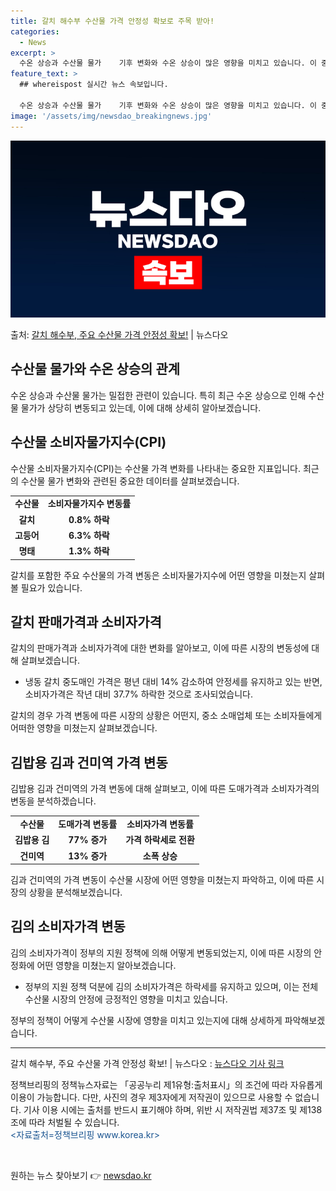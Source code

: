 ```yaml
---
title: 갈치 해수부 수산물 가격 안정성 확보로 주목 받아!
categories:
  - News
excerpt: >
  수온 상승과 수산물 물가    기후 변화와 수온 상승이 많은 영향을 미치고 있습니다. 이 중에서도 수산물 가…
feature_text: >
  ## whereispost 실시간 뉴스 속보입니다.

  수온 상승과 수산물 물가    기후 변화와 수온 상승이 많은 영향을 미치고 있습니다. 이 중에서도 수산물 가…
image: '/assets/img/newsdao_breakingnews.jpg'
---
```


![뉴스다오 속보](/assets/img/newsdao_breakingnews.jpg)

<p>출처: <a href="https://newsdao.kr/4141" rel="dofollow">갈치 해수부, 주요 수산물 가격 안정성 확보!</a> | 뉴스다오</p>

<h2 data-ke-size="size26">수산물 물가와 수온 상승의 관계</h2>
<p data-ke-size="size16">수온 상승과 수산물 물가는 밀접한 관련이 있습니다. 특히 최근 수온 상승으로 인해 수산물 물가가 상당히 변동되고 있는데, 이에 대해 상세히 알아보겠습니다.</p>
  
<h2 data-ke-size="size26">수산물 소비자물가지수(CPI)</h2>
<p data-ke-size="size16">수산물 소비자물가지수(CPI)는 수산물 가격 변화를 나타내는 중요한 지표입니다. 최근의 수산물 물가 변화와 관련된 중요한 데이터를 살펴보겠습니다.</p>
<table>
  <tr>
    <td style="text-align: center; height: 17px;"><b>수산물</b></td>
    <td style="text-align: center; height: 17px;"><b>소비자물가지수 변동률</b></td>
  </tr>
  <tr>
    <td style="text-align: center; height: 17px;"><b>갈치</b></td>
    <td style="text-align: center; height: 17px;"><b>0.8% 하락</b></td>
  </tr>
  <tr>
    <td style="text-align: center; height: 17px;"><b>고등어</b></td>
    <td style="text-align: center; height: 17px;"><b>6.3% 하락</b></td>
  </tr>
  <tr>
    <td style="text-align: center; height: 17px;"><b>명태</b></td>
    <td style="text-align: center; height: 17px;"><b>1.3% 하락</b></td>
  </tr>
</table>
<p data-ke-size="size16">갈치를 포함한 주요 수산물의 가격 변동은 소비자물가지수에 어떤 영향을 미쳤는지 살펴볼 필요가 있습니다.</p>

<h2 data-ke-size="size26">갈치 판매가격과 소비자가격</h2>
<p data-ke-size="size16">갈치의 판매가격과 소비자가격에 대한 변화를 알아보고, 이에 따른 시장의 변동성에 대해 살펴보겠습니다.</p>
<ul>
  <li>냉동 갈치 중도매인 가격은 평년 대비 14% 감소하여 안정세를 유지하고 있는 반면, 소비자가격은 작년 대비 37.7% 하락한 것으로 조사되었습니다.</li>
</ul>
<p data-ke-size="size16">갈치의 경우 가격 변동에 따른 시장의 상황은 어떤지, 중소 소매업체 또는 소비자들에게 어떠한 영향을 미쳤는지 살펴보겠습니다.</p>

<h2 data-ke-size="size26">김밥용 김과 건미역 가격 변동</h2>
<p data-ke-size="size16">김밥용 김과 건미역의 가격 변동에 대해 살펴보고, 이에 따른 도매가격과 소비자가격의 변동을 분석하겠습니다.</p>
<table>
  <tr>
    <td style="text-align: center; height: 17px;"><b>수산물</b></td>
    <td style="text-align: center; height: 17px;"><b>도매가격 변동률</b></td>
    <td style="text-align: center; height: 17px;"><b>소비자가격 변동률</b></td>
  </tr>
  <tr>
    <td style="text-align: center; height: 17px;"><b>김밥용 김</b></td>
    <td style="text-align: center; height: 17px;"><b>77% 증가</b></td>
    <td style="text-align: center; height: 17px;"><b>가격 하락세로 전환</b></td>
  </tr>
  <tr>
    <td style="text-align: center; height: 17px;"><b>건미역</b></td>
    <td style="text-align: center; height: 17px;"><b>13% 증가</b></td>
    <td style="text-align: center; height: 17px;"><b>소폭 상승</b></td>
  </tr>
</table>
<p data-ke-size="size16">김과 건미역의 가격 변동이 수산물 시장에 어떤 영향을 미쳤는지 파악하고, 이에 따른 시장의 상황을 분석해보겠습니다.</p>

<h2 data-ke-size="size26">김의 소비자가격 변동</h2>
<p data-ke-size="size16">김의 소비자가격이 정부의 지원 정책에 의해 어떻게 변동되었는지, 이에 따른 시장의 안정화에 어떤 영향을 미쳤는지 알아보겠습니다.</p>
<ul>
  <li>정부의 지원 정책 덕분에 김의 소비자가격은 하락세를 유지하고 있으며, 이는 전체 수산물 시장의 안정에 긍정적인 영향을 미치고 있습니다.</li>
</ul>
<p data-ke-size="size16">정부의 정책이 어떻게 수산물 시장에 영향을 미치고 있는지에 대해 상세하게 파악해보겠습니다.</p>

<hr>
<p data-ke-size="size16">갈치 해수부, 주요 수산물 가격 안정성 확보! | 뉴스다오 : <a href="https://newsdao.kr/4141">뉴스다오 기사 링크</a></p>
<p data-ke-size="size16">정책브리핑의 정책뉴스자료는 「공공누리 제1유형:출처표시」의 조건에 따라 자유롭게 이용이 가능합니다. 다만, 사진의 경우 제3자에게 저작권이 있으므로 사용할 수 없습니다. 기사 이용 시에는 출처를 반드시 표기해야 하며, 위반 시 저작권법 제37조 및 제138조에 따라 처벌될 수 있습니다. <br> <span style="color: #1a5490;">&lt;자료출처=정책브리핑 www.korea.kr&gt;</span></p>
<p data-ke-size="size16">&nbsp;</p> 

원하는 뉴스 찾아보기 👉 <a href="https://newsdao.kr" rel="dofollow">newsdao.kr</a>



